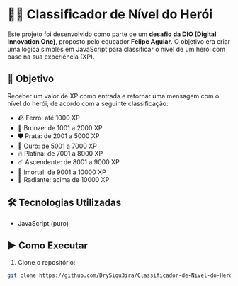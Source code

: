 # 🦸‍♂️ Classificador de Nível do Herói

Este projeto foi desenvolvido como parte de um **desafio da DIO (Digital Innovation One)**, proposto pelo educador **Felipe Aguiar**. O objetivo era criar uma lógica simples em JavaScript para classificar o nível de um herói com base na sua experiência (XP).

## 📌 Objetivo

Receber um valor de XP como entrada e retornar uma mensagem com o nível do herói, de acordo com a seguinte classificação:

- 🪨 Ferro: até 1000 XP  
- 🔰 Bronze: de 1001 a 2000 XP  
- 🛡️ Prata: de 2001 a 5000 XP  
- 💎 Ouro: de 5001 a 7000 XP  
- 🔥 Platina: de 7001 a 8000 XP  
- ☄️ Ascendente: de 8001 a 9000 XP  
- 🧠 Imortal: de 9001 a 10000 XP  
- 🐉 Radiante: acima de 10000 XP  

## 🛠️ Tecnologias Utilizadas

- JavaScript (puro)

## ▶️ Como Executar

1. Clone o repositório:
```bash
git clone https://github.com/DrySiqu3ira/Classificador-de-Nivel-do-Heroi.git
